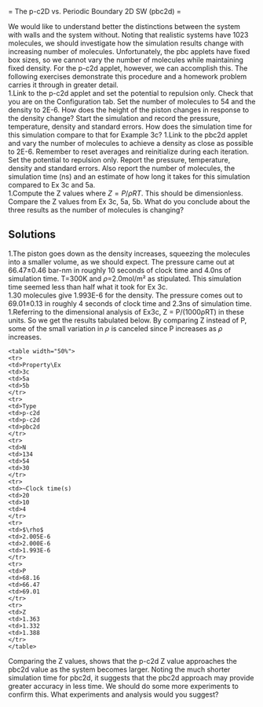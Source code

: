 

= The p-c2D vs. Periodic Boundary 2D SW (pbc2d) =

We would like to understand better the distinctions between the system with walls and the system without.  Noting that realistic systems have 1023 molecules, we should investigate how the simulation results change with increasing number of molecules.  Unfortunately, the pbc applets have fixed box sizes, so we cannot vary the number of molecules while maintaining fixed density.  For the p-c2d applet, however, we can accomplish this.  The following exercises demonstrate this procedure and a homework problem carries it through in greater detail.  
1.Link to the p-c2d applet and set the potential to repulsion only.  Check that you are on the Configuration tab.  Set the number of molecules to 54 and the density to 2E-6.  How does the height of the piston changes in response to the density change?  Start the simulation and record the pressure, temperature, density and standard errors.  How does the simulation time for this simulation compare to that for Example 3c?
1.Link to the pbc2d applet and vary the number of molecules to achieve a density as close as possible to 2E-6.  Remember to reset averages and reinitialize during each iteration.  Set the potential to repulsion only.  Report the pressure, temperature, density and standard errors. Also report the number of molecules, the simulation time (ns) and an estimate of how long it takes for this simulation compared to Ex 3c and 5a.  
1.Compute the Z values where $Z = P/ \rho RT$.  This should be dimensionless.  Compare the Z values from Ex 3c, 5a, 5b.  What do you conclude about the three results as the number of molecules is changing?  

## Solutions 

1.The piston goes down as the density increases, squeezing the molecules into a smaller volume, as we should expect.  The pressure came out at 66.47±0.46 bar-nm in roughly 10 seconds of clock time and 4.0ns of simulation time.  T=300K and $\rho$=2.0mol/m² as stipulated.  This simulation time seemed less than half what it took for Ex 3c.  
1.30 molecules give 1.993E-6 for the density.  The pressure comes out to 69.01±0.13 in roughly 4 seconds of clock time and 2.3ns of simulation time.  
1.Referring to the dimensional analysis of Ex3c, Z = P/(1000ρRT) in these units.  So we get the results tabulated below.  By comparing Z instead of P, some of the small variation in $\rho$ is canceled since P increases as $\rho$ increases.
```
<table width="50%">
<tr>
<td>Property\Ex
<td>3c
<td>5a
<td>5b
</tr>
<tr>
<td>Type
<td>p-c2d
<td>p-c2d
<td>pbc2d
</tr>
<tr>
<td>N
<td>134
<td>54
<td>30
</tr>
<tr>
<td>~Clock time(s)
<td>20
<td>10
<td>4
</tr>
<tr>
<td>$\rho$
<td>2.005E-6
<td>2.000E-6
<td>1.993E-6
</tr>
<tr>
<td>P
<td>68.16
<td>66.47
<td>69.01
</tr>
<tr>
<td>Z
<td>1.363
<td>1.332
<td>1.388
</tr>
</table>
```
Comparing the Z values, shows that the p-c2d Z value approaches the pbc2d value as the system becomes larger.  Noting the much shorter simulation time for pbc2d, it suggests that the pbc2d approach may provide greater accuracy in less time.  We should do some more experiments to confirm this.  What experiments and analysis would you suggest?